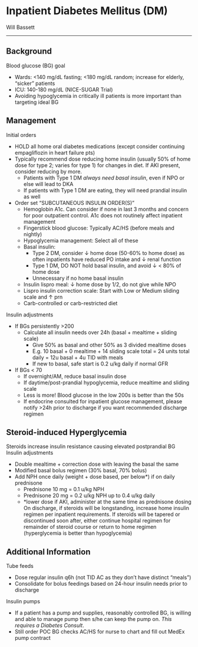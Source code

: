 # Inpatient Diabetes Mellitus (DM) 

Will Bassett

---

## Background

Blood glucose (BG) goal
- Wards: <140 mg/dL fasting; <180 mg/dL random; increase for elderly, “sicker” patients
- ICU: 140-180 mg/dL (NICE-SUGAR Trial)
- Avoiding hypoglycemia in critically ill patients is more important than targeting ideal BG

## Management
Initial orders
- HOLD all home oral diabetes medications (except consider continuing empagliflozin in heart failure pts)
- Typically recommend dose reducing home insulin (usually 50% of home dose for type 2; varies for type 1) for changes in diet. If AKI present, consider reducing by more.
  - Patients with Type 1 DM *always need basal insulin*, even if NPO or else will lead to DKA
  - If patients with Type 1 DM are eating, they will need prandial insulin as well 
- Order set “SUBCUTANEOUS INSULIN ORDER(S)”
  - Hemoglobin A1c. Can consider if none in last 3 months and concern for poor outpatient control. A1c does not routinely affect inpatient management
  - Fingerstick blood glucose: Typically AC/HS (before meals and nightly)
  - Hypoglycemia management: Select all of these
  - Basal insulin:
    - Type 2 DM, consider ↓ home dose (50-60% to home dose) as often inpatients have reduced PO intake and ↓ renal function
    - Type 1 DM, DO NOT hold basal insulin, and avoid ↓ < 80% of home dose
    - Unnecessary if no home basal insulin
  - Insulin lispro meal: ↓ home dose by 1/2, do not give while NPO
  - Lispro insulin correction scale: Start with Low or Medium sliding scale and ↑ prn
  - Carb-controlled or carb-restricted diet

Insulin adjustments
- If BGs persistently >200
  - Calculate all insulin needs over 24h (basal + mealtime + sliding scale)
    - Give 50% as basal and other 50% as 3 divided mealtime doses
    - E.g. 10 basal + 0 mealtime + 14 sliding scale total = 24 units total daily = 12u basal + 4u TID with meals
    - If new to basal, safe start is 0.2 u/kg daily if normal GFR
- If BGs < 70
  - If overnight/AM, reduce basal insulin dose
  - If daytime/post-prandial hypoglycemia, reduce mealtime and sliding scale
  - Less is more! Blood glucose in the low 200s is better than the 50s
  - If endocrine consulted for inpatient glucose management, please notify >24h prior to discharge if you want recommended discharge regimen

## Steroid-induced Hyperglycemia

Steroids increase insulin resistance causing elevated postprandial BG
Insulin adjustments
- Double mealtime + correction dose with leaving the basal the same
- Modified basal bolus regimen (30% basal, 70% bolus)
- Add NPH once daily (weight + dose based, per below*) if on daily prednisone
  - Prednisone 10 mg = 0.1 u/kg NPH
  - Prednisone 20 mg = 0.2 u/kg NPH up to 0.4 u/kg daily
  - *lower dose if AKI, administer at the same time as prednisone dosing
On discharge, if steroids will be longstanding, increase home insulin regimen per inpatient requirements. If steroids will be tapered or discontinued soon after, either continue hospital regimen for remainder of steroid course or return to home regimen (hyperglycemia is better than hypoglycemia)

## Additional Information

Tube feeds
- Dose regular insulin q6h (not TID AC as they don’t have distinct “meals”)
- Consolidate for bolus feedings based on 24-hour insulin needs prior to discharge

Insulin pumps
- If a patient has a pump and supplies, reasonably controlled BG, is willing and able to manage pump then s/he can keep the pump on. *This requires a Diabetes Consult*.
- Still order POC BG checks AC/HS for nurse to chart and fill out MedEx pump contract
